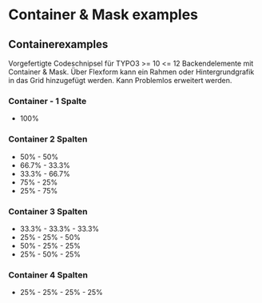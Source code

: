 # Container & Mask examples

## Containerexamples
Vorgefertigte Codeschnipsel für TYPO3 >= 10 <= 12 Backendelemente mit Container & Mask.
Über Flexform kann ein Rahmen oder Hintergrundgrafik in das Grid hinzugefügt werden.
Kann Problemlos erweitert werden.

### Container - 1 Spalte
* 100%

 ###  Container 2 Spalten 
* 50% - 50%
* 66.7% - 33.3%
* 33.3% - 66.7%
* 75% - 25%
* 25% - 75%

 ### Container 3 Spalten 
* 33.3% - 33.3% - 33.3%
* 25% - 25% - 50%
* 50% - 25% - 25%
* 25% - 50% - 25%

 ### Container 4 Spalten     
* 25% - 25% - 25% - 25% 

